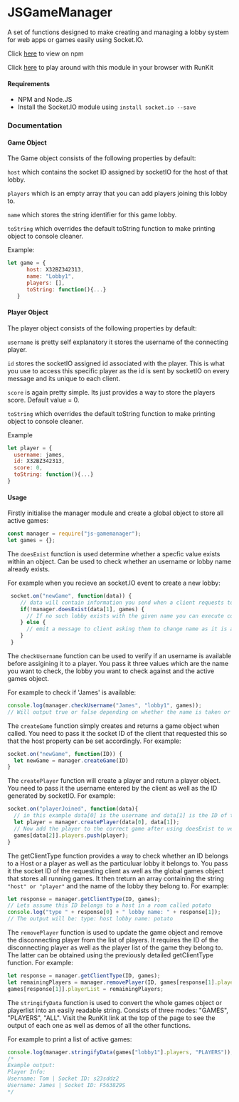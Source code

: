 # JSGameManager
A set of functions designed to make creating and managing a lobby system for web apps or games easily using Socket.IO. 

Click [here](https://www.npmjs.com/package/js-gamemanager) to view on npm

Click [here](https://runkit.com/embed/46zbef780xe7) to play around with this module in your browser with RunKit

#### Requirements
* NPM and Node.JS
* Install the Socket.IO module using `install socket.io --save`

### Documentation

#### Game Object
The Game object consists of the following properties by default:

`host` which contains the socket ID assigned by socketIO for the host of that lobby.

`players` which is an empty array that you can add players joining this lobby to.

`name` which stores the string identifier for this game lobby.

`toString` which overrides the default toString function to make printing object to console cleaner.

Example: 
```javascript
let game = {
      host: X32BZ342313,
	  name: "Lobby1",
      players: [],
	  toString: function(){...}
   }
```

#### Player Object
The player object consists of the following properties by default:

`username` is pretty self explanatory it stores the username of the connecting player.

`id` stores the socketIO assigned id associated with the player. This is what you use to access this specific player as the id is sent by socketIO on every message and its unique to each client.

`score` is again pretty simple. Its just provides a way to store the players score. Default value = 0.

`toString` which overrides the default toString function to make printing object to console cleaner.

Example
```javascript
let player = {
  username: james,
  id: X32BZ342313,
  score: 0,
  toString: function(){...}
}
```

#### Usage

Firstly initialise the manager module and create a global object to store all active games:

```javascript
const manager = require("js-gamemanager");
let games = {};
```

The `doesExist` function is used determine whether a specfic value exists within an object. Can be used to check whether an username or lobby name already exists.

For example when you recieve an socket.IO event to create a new lobby:
```javascript
 socket.on("newGame", function(data)) {
    // data will contain information you send when a client requests to host a game. This can include data such as a lobby name.
    if(!manager.doesExist(data[1], games) {
      // If no such lobby exists with the given name you can execute code to create this lobby.
    } else {
      // emit a message to client asking them to change name as it is already used.
    }
 }
```

The `checkUsername` function can be used to verify if an username is available before assigining it to a player. You pass it three values which are 
the name you want to check, the lobby you want to check against and the active games object.

For example to check if 'James' is available:
```javascript
console.log(manager.checkUsername("James", "lobby1", games));
// Will output true or false depending on whether the name is taken or not.
```

The `createGame` function simply creates and returns a game object when called. You need to pass it the socket ID of the client that requested this so that the host property can be set accordingly.
For example:
```javascript
socket.on("newGame", function(ID)) {
  let newGame = manager.createGame(ID)
}
```
The `createPlayer` function will create a player and return a player object. You need to pass it the username entered by the client as well as the ID generated by socketIO.
For example:
```javascript
socket.on("playerJoined", function(data){
  // in this example data[0] is the username and data[1] is the ID of the user and data[2] is the lobby they want to join.
  let player = manager.createPlayer(data[0], data[1]);
  // Now add the player to the correct game after using doesExist to verify it exists
  games[data[2]].players.push(player);
}
```
The getClientType function provides a way to check whether an ID belongs to a Host or a player as well as the particuluar lobby it belongs to. You pass it the socket ID of the requesting client as well as the global games object that stores all running games. It then treturn an array containing the string `"host" or "player"` and the name of the lobby they belong to.
For example:
```javascript
let response = manager.getClientType(ID, games);
// Lets assume this ID belongs to a host in a room called potato
console.log("type " + response[0] + " lobby name: " + response[1]);
// The output will be: type: host lobby name: potato 
```

The `removePlayer` function is used to update the game object and remove the disconnecting player from the list of players. It requires the ID of the disconnecting player as well as the player list of the game they belong to. The latter can be obtained using the previously detailed getClientType function.
For example:
```javascript
let response = manager.getClientType(ID, games); 
let remainingPlayers = manager.removePlayer(ID, games[response[1].playerList)[0];
games[response[1]].playerList = remainingPlayers;
```

The `stringifyData` function is used to convert the whole games object or playerlist into an easily readable string. Consists of three modes: "GAMES", "PLAYERS", "ALL".
Visit the RunKit link at the top of the page to see the output of each one as well as demos of all the other functions.

For example to print a list of active games:
```javascript
console.log(manager.stringifyData(games["lobby1"].players, "PLAYERS"));
/*
Example output:
Player Info:
Username: Tom | Socket ID: s23sddz2
Username: James | Socket ID: F563829S
*/
```
